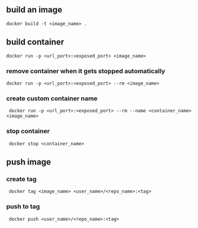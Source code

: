 ## build an image
    docker build -t <image_name> .
## build container
    docker run -p <url_port>:<exposed_port> <image_name>
   ### remove container when it gets stopped automatically
    docker run -p <url_port>:<exposed_port> --rm <image_name>
   ### create custom container name
     docker run -p <url_port>:<exposed_port> --rm --name <container_name> <image_name>
   ### stop container
     docker stop <container_name>

## push image
   ### create tag
     docker tag <image_name> <user_name>/<repo_name>:<tag>
   ### push to tag
     docker push <user_name>/<repo_name>:<tag>
